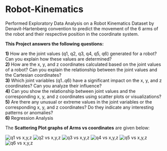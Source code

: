 # Robot-Kinematics
Performed Exploratory Data Analysis on a Robot Kinematics Dataset by Denavit-Hartenberg convention to predict the movement of the 6 arms of the robot and their respective position in the coordinate system.

**This Project answers the following questions:**

**1)** How are the joint values (q1, q2, q3, q4, q5, q6) generated for a robot? Can you explain how these values are determined?\
**2)** How are the x, y, and z coordinates calculated based on the joint values of a robot? Can you explain the relationship between the joint values and the Cartesian coordinates?\
**3)** Which joint variables (q1..q6) have a significant impact on the x, y, and z coordinates? Can you analyze their influence?\
**4)** Can you show the relationship between joint values and the corresponding x, y, and z coordinates using scatter plots or visualizations?\
**5)** Are there any unusual or extreme values in the joint variables or the corresponding x, y, and z coordinates? Do they indicate any interesting patterns or anomalies?\
**6)** Regression Analysis

The **Scattering Plot graphs of Arms vs coordinates** are given below:

![q1 vs x,y,z](https://github.com/anushamahajan/Robot-Kinematics/assets/116106599/d0037942-a038-418c-8e99-a1aabeb7c587)
![q2 vs x,y,z](https://github.com/anushamahajan/Robot-Kinematics/assets/116106599/870207f5-45a2-46a4-969e-c49d02457f78)
![q3 vs x,y,z](https://github.com/anushamahajan/Robot-Kinematics/assets/116106599/e1626aac-ae2a-4e55-a6ec-9f93c47d687d)
![q4 vs x,y,z](https://github.com/anushamahajan/Robot-Kinematics/assets/116106599/2719668a-846b-4908-8973-2c2df6efb67c)
![q5 vs x,y,z](https://github.com/anushamahajan/Robot-Kinematics/assets/116106599/07c3c8b5-2bcf-41d1-a32d-1e1423c5192c)
![q6 vs x,y,z](https://github.com/anushamahajan/Robot-Kinematics/assets/116106599/cc4ff2a2-8891-424b-aacc-c80bc71ee997)

